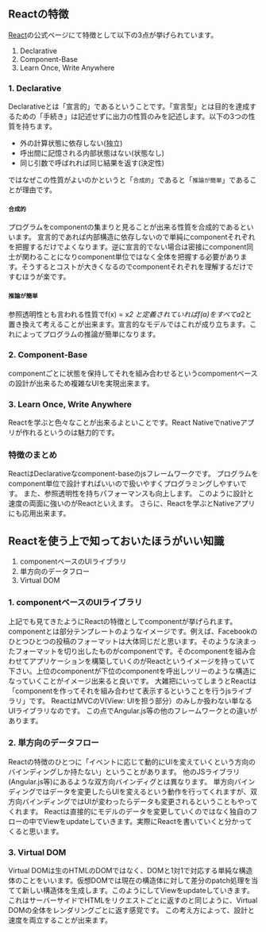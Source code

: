## Reactの特徴

[React](https://facebook.github.io/react/)の公式ページにて特徴として以下の3点が挙げられています。

1. Declarative
2. Component-Base
3. Learn Once, Write Anywhere

### 1. Declarative

Declarativeとは「宣言的」であるということです。「宣言型」とは目的を達成するための「手続き」は記述せずに出力の性質のみを記述します。以下の3つの性質を持ちます。

- 外の計算状態に依存しない(独立)
- 呼出間に記憶される内部状態はない(状態なし)
- 同じ引数で呼ばれれば同じ結果を返す(決定性)

ではなぜこの性質がよいのかというと「`合成的`」であると「`推論が簡単`」であることが理由です。

#### `合成的`

プログラムをcomponentの集まりと見ることが出来る性質を合成的であるといいます。
宣言的であれば内部構造に依存しないので単純にcomponentそれぞれを把握するだけでよくなります。逆に宣言的でない場合は密接にcomponent同士が関わることになりcomponent単位ではなく全体を把握する必要があります。そうするとコストが大きくなるのでcomponentそれぞれを理解するだけですむほうが楽です。

#### `推論が簡単`

参照透明性とも言われる性質でf(x) = x*2 と定義されていればf(a)をすべてa*2と置き換えて考えることが出来ます。宣言的なモデルではこれが成り立ちます。これによってプログラムの推論が簡単になります。

### 2. Component-Base

componentごとに状態を保持してそれを組み合わせるというcompomentベースの設計が出来るため複雑なUIを実現出来ます。

### 3. Learn Once, Write Anywhere

Reactを学ぶと色々なことが出来るよといことです。React Nativeでnativeアプリが作れるというのは魅力的です。

### 特徴のまとめ

ReactはDeclarativeなcomponent-baseのjsフレームワークです。
プログラムをcomponent単位で設計すればいいので扱いやすくプログラミングしやすいです。
また、参照透明性を持ちパフォーマンスも向上します。
このように設計と速度の両面に強いのがReactといえます。
さらに、Reactを学ぶとNativeアプリにも応用出来ます。


## Reactを使う上で知っておいたほうがいい知識

1. componentベースのUIライブラリ
2. 単方向のデータフロー
3. Virtual DOM

### 1. componentベースのUIライブラリ

上記でも見てきたようにReactの特徴としてcomponentが挙げられます。componentとは部分テンプレートのようなイメージです。例えば、Facebookのひとつひとつの投稿のフォーマットは大体同じだと思います。そのような決まったフォーマットを切り出したものがcomponentです。そのcomponentを組み合わせてアプリケーションを構築していくのがReactというイメージを持っていて下さい。上位のcomponentが下位のcomponentを呼出しツリーのような構造になっていくことがイメージ出来ると良いです。
大雑把にいってしまうとReactは「componentを作ってそれを組み合わせて表示するということを行うjsライブラリ」です。
ReactはMVCのV(View: UIを担う部分）のみしか扱わない単なるUIライブラリなのです。
この点でAngular.js等の他のフレームワークとの違いがあります。

### 2. 単方向のデータフロー

Reactの特徴のひとつに「イベントに応じて動的にUIを変えていくという方向のバインディングしか持たない」ということがあります。
他のJSライブラリ(Angular.js等)にあるような双方向バインディグとは異なります。
単方向バインディングではデータを変更したらUIを変えるという動作を行ってくれますが、双方向バインディングではUIが変わったらデータも変更されるということもやってくれます。
Reactは直接的にモデルのデータを変更していくのではなく独自のフローの中でViewをupdateしていきます。実際にReactを書いていくと分かってくると思います。

### 3. Virtual DOM

Virtual DOMは生のHTMLのDOMではなく、DOMと1対1で対応する単純な構造体のことをいいます。仮想DOMでは現在の構造体に対して差分のpatch処理を当てて新しい構造体を生成します。このようにしてViewをupdateしていきます。
これはサーバーサイドでHTMLをリクエストごとに返すのと同じように、Virtual DOMの全体をレンダリングごとに返す感覚です。
この考え方によって、設計と速度を両立することが出来ます。

